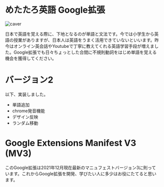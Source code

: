 # めたたろ英語 Google拡張

![caver](https://user-images.githubusercontent.com/3032390/148529368-369cbe98-498a-4d1f-a7b4-199430866ff9.png)

日本で英語を覚える際に、下地となるのが単語と文法です。今では小学生から英語の授業がありますが、日本人は英語をうまく活用できていないといいます。昨今はオンライン英会話やYoutubeで丁寧に教えてくれる英語学習手段が増えました。Google拡張でも日々ちょっとした合間に不規則動詞をはじめ単語を覚える機会を獲得してください。

# バージョン2
以下、実装しました。
- 単語追加
- chrome発音機能
- デザイン反映
- ランダム移動


# Google Extensions Manifest V3 (MV3)

このGoogle拡張は2021年12月現在最新のマニュフェストバージョン3に則っています。これからGoogle拡張を開発、学びたい人に多少はお役にたてると思います。
